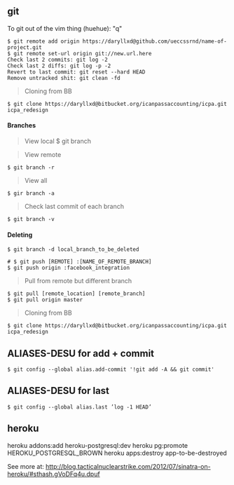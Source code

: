 ## git

To git out of the vim thing (huehue): "q" 

    $ git remote add origin https://daryllxd@github.com/ueccssrnd/name-of-project.git
    $ git remote set-url origin git://new.url.here
    Check last 2 commits: git log -2
    Check last 2 diffs: git log -p -2
    Revert to last commit: git reset --hard HEAD
    Remove untracked shit: git clean -fd

> Cloning from BB

    $ git clone https://daryllxd@bitbucket.org/icanpassaccounting/icpa.git icpa_redesign

#### Branches

> View local
    $ git branch 

> View remote

    $ git branch -r

> View all

    $ gir branch -a

> Check last commit of each branch

    $ git branch -v

#### Deleting

    $ git branch -d local_branch_to_be_deleted
    
    # $ git push [REMOTE] :[NAME_OF_REMOTE_BRANCH]
    $ git push origin :facebook_integration

> Pull from remote but different branch

    $ git pull [remote_location] [remote_branch]
    $ git pull origin master

> Cloning from BB

    $ git clone https://daryllxd@bitbucket.org/icanpassaccounting/icpa.git icpa_redesign

## ALIASES-DESU for add + commit

    $ git config --global alias.add-commit '!git add -A && git commit'

## ALIASES-DESU for last

    $ git config --global alias.last ’log -1 HEAD’

## heroku

  heroku addons:add heroku-postgresql:dev
  heroku pg:promote HEROKU_POSTGRESQL_BROWN
  heroku apps:destroy app-to-be-destroyed

See more at: http://blog.tacticalnuclearstrike.com/2012/07/sinatra-on-heroku/#sthash.gVoDFq4u.dpuf